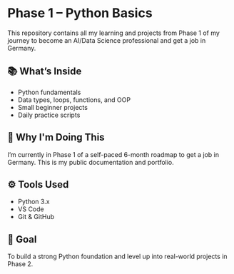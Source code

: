 # Phase 1 – Python Basics

This repository contains all my learning and projects from Phase 1 of my journey to become an AI/Data Science professional and get a job in Germany.

## 📚 What’s Inside
- Python fundamentals
- Data types, loops, functions, and OOP
- Small beginner projects
- Daily practice scripts

## 🧠 Why I'm Doing This
I’m currently in Phase 1 of a self-paced 6-month roadmap to get a job in Germany. This is my public documentation and portfolio.

## ⚙️ Tools Used
- Python 3.x
- VS Code
- Git & GitHub

## 🚀 Goal
To build a strong Python foundation and level up into real-world projects in Phase 2.
